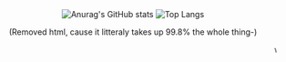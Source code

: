 <div align="center">
  <img src="https://github-readme-stats.vercel.app/api?username=Originallityy&show_icons=true&theme=transparent" alt="Anurag's GitHub stats"/>
  <img src="https://github-readme-stats.vercel.app/api/top-langs/?username=Originallityy&layout=compact&langs_count=10&hide=HTML" alt="Top Langs"/>
  <p>(Removed html, cause it litteraly takes up 99.8% the whole thing-)</p>
  <marquee>what</marquee>
</div>

